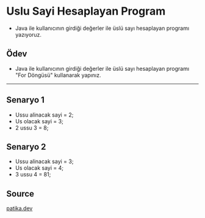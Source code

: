 # Uslu Sayi Hesaplayan Program
  * Java ile kullanıcının girdiği değerler ile üslü sayı hesaplayan programı yazıyoruz.

## Ödev
  * Java ile kullanıcının girdiği değerler ile üslü sayı hesaplayan programı "For Döngüsü" kullanarak yapınız.
***
## Senaryo 1
  - Ussu alinacak sayi = 2;
  - Us olacak sayi = 3;
  - 2 ussu 3 = 8;  

## Senaryo 2
  - Ussu alinacak sayi = 3;
  - Us olacak sayi = 4;
  - 3 ussu 4 = 81;  

## Source
[patika.dev](https://www.patika.dev/tr)
